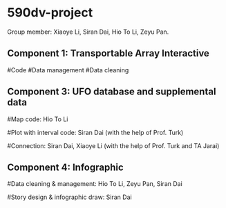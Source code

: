 # 590dv-project

Group member: Xiaoye Li, Siran Dai, Hio To Li, Zeyu Pan.

## Component 1: Transportable Array Interactive

#Code
#Data management
#Data cleaning



## Component 3: UFO database and supplemental data

#Map code: Hio To Li

#Plot with interval code: Siran Dai (with the help of Prof. Turk)

#Connection: Siran Dai, Xiaoye Li (with the help of Prof. Turk and TA Jarai)



## Component 4: Infographic

#Data cleaning & management: Hio To Li, Zeyu Pan, Siran Dai

#Story design & infographic draw: Siran Dai
